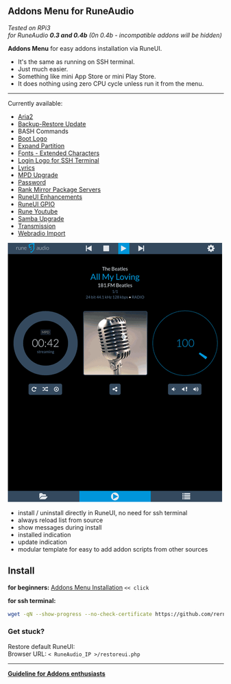 Addons Menu for RuneAudio
---
_Tested on RPi3_  
_for RuneAudio **0.3 and 0.4b** (0n 0.4b - incompatible addons will be hidden)_
   
**Addons Menu** for easy addons installation via RuneUI.  
- It's the same as running on SSH terminal.  
- Just much easier.  
- Something like mini App Store or mini Play Store.  
- It does nothing using zero CPU cycle unless run it from the menu.
<hr>

Currently available:
- [Aria2](https://github.com/rern/RuneAudio_Addons)
- [Backup-Restore Update](https://github.com/rern/RuneAudio/tree/master/backup-restore)
- BASH Commands
- [Boot Logo](https://github.com/rern/RuneAudio/tree/master/boot_splash)
- [Expand Partition](https://github.com/rern/RuneAudio/tree/master/expand_partition)
- [Fonts - Extended Characters](https://github.com/rern/RuneAudio/tree/master/font_extended)
- [Login Logo for SSH Terminal](https://github.com/rern/RuneAudio/tree/master/motd)
- [Lyrics](https://github.com/RuneAddons/Lyrics)
- [MPD Upgrade](https://github.com/rern/RuneAudio/tree/master/mpd)
- [Password](https://github.com/rern/RuneUI_password)
- [Rank Mirror Package Servers](https://github.com/rern/RuneAudio/tree/master/rankmirrors)
- [RuneUI Enhancements](https://github.com/rern/RuneUI_enhancement)
- [RuneUI GPIO](https://github.com/rern/RuneUI_GPIO)
- [Rune Youtube](https://github.com/RuneAddons/RuneYoutube/tree/master)
- [Samba Upgrade](https://github.com/rern/RuneAudio/tree/master/samba)
- [Transmission](https://github.com/rern/RuneAudio/tree/master/transmission)
- [Webradio Import](https://github.com/rern/RuneAudio/tree/master/webradio)

![addons](https://github.com/rern/_assets/blob/master/RuneAudio_Addons/addons.gif)  

- install / uninstall directly in RuneUI, no need for ssh terminal
- always reload list from source
- show messages during install
- installed indication
- update indication
- modular template for easy to add addon scripts from other sources

Install
---
**for beginners:**  [Addons Menu Installation](https://github.com/rern/RuneAudio/blob/master/Addons_install/README.md) `<< click`

**for ssh terminal:**
```sh
wget -qN --show-progress --no-check-certificate https://github.com/rern/RuneAudio_Addons/raw/master/install.sh; chmod +x install.sh; ./install.sh
```

### Get stuck?
Restore default RuneUI:  
Browser URL: `< RuneAudio_IP >/restoreui.php`

---
  
[**Guideline for Addons enthusiasts**](https://github.com/rern/RuneAudio_Addons/blob/master/guideline.md)  
